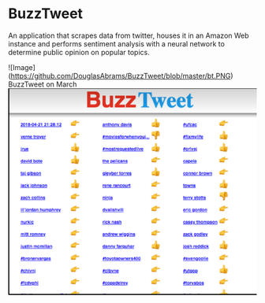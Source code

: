 # BuzzTweet

An application that scrapes data from twitter, houses it in an Amazon Web instance and performs sentiment analysis with a neural network to determine public opinion on popular topics.


![Image] (https://github.com/DouglasAbrams/BuzzTweet/blob/master/bt.PNG)
BuzzTweet on March 
     ![image one](https://github.com/DouglasAbrams/BuzzTweet/blob/master/bt.PNG)

